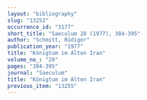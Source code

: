 ```yaml
---
layout: "bibliography"
slug: "13252"
occurrence_id: "3177"
short_title: "Saeculum 28 (1977), 384-395"
author: "Schmitt, Rüdiger"
publication_year: "1977"
title: "Königtum im Alten Iran"
volume_no_: "28"
pages: "384-395"
journal: "Saeculum"
title: "Königtum im Alten Iran"
previous_item: "13255"
---
```

